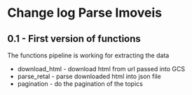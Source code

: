 # Change log Parse Imoveis

## 0.1 - First version of functions

The functions pipeline is working for extracting the data
* download_html - download html from url passed into GCS
* parse_retal - parse downloaded html into json file
* pagination - do the pagination of the topics
